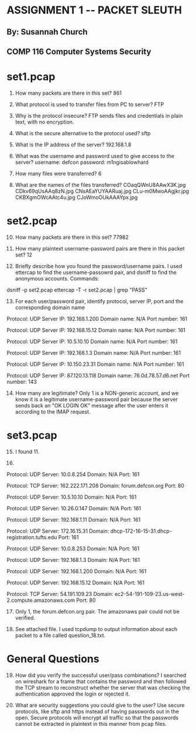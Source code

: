 ASSIGNMENT 1 -- PACKET SLEUTH
=============================
By: Susannah Church
-------------------
COMP 116 Computer Systems Security
----------------------------------

set1.pcap
=========
1. How many packets are there in this set?
861 

2. What protocol is used to transfer files from PC to server?
FTP

3. Why is the protocol insecure?
FTP sends files and credentials in plain text, with no encryption.

4. What is the secure alternative to the protocol used?
sftp

5. What is the IP address of the server?
192.168.1.8

6. What was the username and password used to give access to the server?
username: defcon
password: m1ngisablowhard

7. How many files were transferred?
6

8. What are the names of the files transferred?
COaqQWnU8AAwX3K.jpg
CDkv69qUsAAq8zN.jpg
CNsAEaYUYAARuaj.jpg
CLu-m0MwoAAgjkr.jpg
CKBXgmOWcAAtc4u.jpg
CJoWmoOUkAAAYpx.jpg

set2.pcap
=========
10. How many packets are there in this set?
77982

11. How many plaintext username-password pairs are there in this packet
set?
12

12. Briefly describe how you found the password/username pairs.
I used ettercap to find the username-passowrd pair, and dsniff
to find the anonymous accounts. Commands:

dsniff -p set2.pcap
ettercap -T -r set2.pcap | grep "PASS" 

13. For each user/password pair, identify protocol, server IP, port
and the corresponding domain name

Protocol: UDP
Server IP: 192.168.1.200
Domain name: N/A
Port number: 161

Protocol: UDP
Server IP: 192.168.15.12
Domain name: N/A
Port number: 161

Protocol: UDP
Server IP: 10.5.10.10
Domain name: N/A
Port number: 161

Protocol: UDP
Server IP: 192.168.1.3
Domain name: N/A
Port number: 161

Protocol: UDP
Server IP: 10.150.23.31
Domain name: N/A
Port number: 161


Protocol: UDP
Server IP: 87.120.13.118
Domain name: 76.0d.78.57.d6.net
Port number: 143

14. How many are legitimate?
Only 1 is a NON-generic account, and we know it is a legitimate
username-password pair because the server sends back an "OK LOGIN
OK" message after the user enters it according to the IMAP request.

set3.pcap
=========
15. I found 11.

16.

Protocol: UDP
Server: 10.0.8.254
Domain: N/A
Port: 161


Protocol: TCP
Server: 162.222.171.208
Domain: forum.defcon.org
Port: 80


Protocol: UDP
Server: 10.5.10.10
Domain: N/A
Port: 161


Protocol: UDP
Server: 10.26.0.147
Domain: N/A
Port: 161

Protocol: UDP
Server: 192.168.1.11
Domain: N/A
Port: 161


Protocol: UDP
Server: 172.16.15.31
Domain: dhcp-172-16-15-31.dhcp-registration.tufts.edu
Port: 161

Protocol: UDP
Server: 10.0.8.253
Domain: N/A
Port: 161


Protocol: UDP
Server: 192.168.1.3
Domain: N/A
Port: 161


Protocol: UDP
Server: 192.168.1.200
Domain: N/A
Port: 161


Protocol: UDP
Server: 192.168.15.12
Domain: N/A
Port: 161


Protocol: TCP
Server: 54.191.109.23
Domain: ec2-54-191-109-23.us-west-2.compute.amazonaws.com
Port: 80

17. Only 1, the forum.defcon.org pair.
The amazonaws pair could not be verified.

18. See attached file. I used tcpdump to output information
about each packet to a file called question_18.txt.

General Questions
=================
19. How did you verify the successful user/pass combinations?
I searched on wireshark for a frame that contains the password
and then followed the TCP stream to reconstruct whether the
server that was checking the authentication approved the 
login or rejected it.

20. What are security suggestions you could give to the user?
Use secure protocols, like sftp and https instead of having passwords out in the open. Secure protocols will encrypt all traffic so that the passwords cannot be extracted in plaintext in this manner from pcap files.
